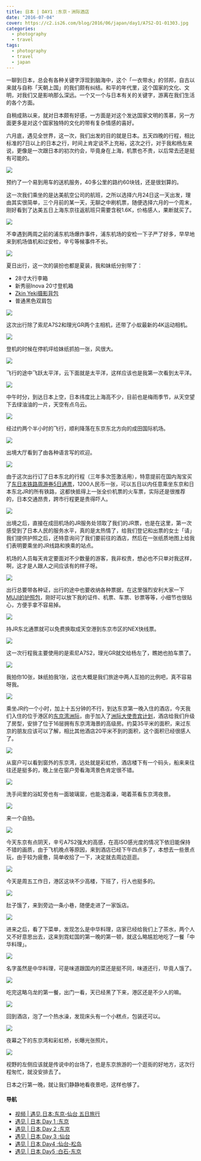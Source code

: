 ```yaml
---
title: 日本 | DAY1 :东京・洲际酒店
date: "2016-07-04"
cover: https://c2.is26.com/blog/2016/06/japan/day1/A7S2-D1-01303.jpg
categories:
  - photography
  - travel
tags:
  - photography
  - travel
  - japan
---
```


一聊到日本，总会有各种关键字浮现到脑海中，这个「一衣带水」的邻邦，自古以来就与自称「天朝上国」的我们颇有纠结。和平的年代里，这个国家的文化、文明，对我们又是影响那么深远。一个又一个与日本有关的关键字，游离在我们生活的各个方面。

自稍成熟以来，就对日本颇有好感，一方面是对这个发达国家文明的羡慕，另一方面更多是对这个国家独特的文化的带有复杂情感的喜好。

六月底，遇见全世界，这一次，我们出发的目的就是日本。五天四晚的行程，相比标准的7日以上的日本之行，时间上肯定谈不上充裕，这次之行，对于我和杨左来说，更像是一次跟日本的初次约会，毕竟身在上海，机票也不贵，以后常去还是挺有可能的。

![](https://c2.is26.com/blog/2016/06/japan/day1/A7S2-D1-00989.jpg)

预约了一个易到用车的送机服务，40多公里的路约60块钱，还是很划算的。

这一次我们乘坐的是达美航空公司的航班，之所以选择六月24日这一天出发，理由其实很简单，三个月前的某一天，无聊之中刷机票，随便选择六月的一个周末，刚好看到了达美五日上海东京往返航班只需要含税1.6K，价格感人，果断就买了。

![](https://c2.is26.com/blog/2016/06/japan/day1/A7S2-D1-00994.jpg)

不幸遇到两周之前的浦东机场爆炸事件，浦东机场的安检一下子严了好多，早早地来到机场值机和过安检，辛亏等候事件不长。

![](https://c2.is26.com/blog/2016/06/japan/day1/A7S2-D1-01045.jpg)

夏日出行，这一次的装扮也都是夏装，我和妹纸分别带了：

- 28寸大行李箱
- 新秀丽Inova 20寸登机箱
- [Zkin Yeki摄影背包](https://luolei.org/zkin-yeti-backbag-review/)
- 普通黑色双肩包

![](https://c2.is26.com/blog/2016/06/japan/day1/A7S2-D1-01061.jpg)

这次出行除了索尼A7S2和理光GR两个主相机，还带了小蚁最新的4K运动相机。

![](https://c2.is26.com/blog/2016/06/japan/day1/A7S2-D1-01072.jpg)

登机的时候在停机坪给妹纸抓拍一张，风很大。

![](https://c2.is26.com/blog/2016/06/japan/day1/A7S2-D1-01110.jpg)

飞行的途中飞跃太平洋，云下面就是太平洋，这样应该也是我第一次看到太平洋。

![](https://c2.is26.com/blog/2016/06/japan/day1/A7S2-D1-01133.jpg)

中午时分，到达日本上空，日本纬度比上海高不少，目前也是梅雨季节，从天空望下去绿油油的一片，天空有点乌云。

![](https://c2.is26.com/blog/2016/06/japan/day1/A7S2-D1-01165.jpg)

经过约两个半小时的飞行，顺利降落在东京东北方向的成田国际机场。

![](https://c2.is26.com/blog/2016/06/japan/day1/A7S2-D1-01174.jpg)

出境大厅看到了由各种语言写的欢迎。

![](https://c2.is26.com/blog/2016/06/japan/day1/A7S2-D1-01176.jpg)

由于这次出行订了日本东北的行程（三年多次签激活用），特意提前在国内淘宝买了[东日本铁路周游券5日通票](https://detail.alitrip.com/item.htm?id=531381859545&spm=a1z09.2.0.0.vGEBwM&_u=41cp24j4927&sku_properties=147350562:14674010;147714873:789294832)，1200人民币一张，可以五日以内任意乘坐东京和日本东北JR的所有铁路，这都快抵得上一张全价机票的火车票，实际还是很推荐的，日本交通昂贵，跨市行程更是贵得吓人。

![](https://c2.is26.com/blog/2016/06/japan/day1/A7S2-D1-01178.jpg)

出境之后，直接在成田机场的JR服务处领取了我们的JR票，也是在这里，第一次感受到了日本人民的服务水平，真的是太热情了，给我们登记和出票的女士「请」我们提供护照之后，还特意询问了我们要前往的酒店，然后在一张纸质地图上给我们表明要乘坐的JR线路和换乘的站点。

机场的人员每天肯定要面对不少数量的游客，我非权贵，想必也不只单对我这样，啊，这才是人跟人之间应该有的样子呀。

![](https://c2.is26.com/blog/2016/06/japan/day1/A7S2-D1-01196.jpg)

出行总要带各种证，出行的途中也要收纳各种票据，在这里强烈安利大家一下[MUJI的护照包](https://www.muji.com.cn/cn/store/goods/4549337101135)，刚好可以放下我的证件、机票、车票、钞票等等，小细节也很贴心，方便手拿不容易掉。

![](https://c2.is26.com/blog/2016/06/japan/day1/A7S2-D1-01200.jpg)

持JR东北通票就可以免费换取成天空港到东京市区的NEX快线票。

![](https://c2.is26.com/blog/2016/06/japan/day1/A7S2-D1-01212.jpg)

这一次行程我主要使用的是索尼A7S2，理光GR就交给杨左了，瞧她也拍车票了。

![](https://c2.is26.com/blog/2016/06/japan/day1/A7S2-D1-01204.jpg)

我拍你10张，妹纸拍我1张，这也大概是我们旅途中两人互拍的比例吧，真不容易呀我。

![](https://c2.is26.com/blog/2016/06/japan/day1/A7S2-D1-01260.jpg)

乘坐JR约一个小时，加上十五分钟的不行，到达东京第一晚入住的酒店，今天我们入住的位于港区的[东京湾洲际](https://www.interconti-tokyo.com/cn/)，由于加入了[洲际大使贵宾计划](https://www.ihg.com/intercontinental/hotels/cn/zh/ambassador)，酒店给我们升级了房型，安排了位于16层拥有东京湾海景的高级房。约莫35平米的面积，来过东京的朋友应该可以了解，相比其他酒店20平米不到的面积，这个面积已经很感人了。

![](https://c2.is26.com/blog/2016/06/japan/day1/A7S2-D1-01275.jpg)

从窗户可以看到窗外的东京湾，远处就是彩虹桥，酒店楼下有一个码头，船来来往往还是挺多的，晚上坐在窗户旁看海湾景色肯定很不错。

![](https://c2.is26.com/blog/2016/06/japan/day1/A7S2-D1-01263.jpg)

洗手间里的浴缸旁也有一面玻璃窗，也能泡着澡，喝着茶看东京湾夜景。

![](https://c2.is26.com/blog/2016/06/japan/day1/A7S2-D1-01264.jpg)

来一个自拍。

![](https://c2.is26.com/blog/2016/06/japan/day1/A7S2-D1-01281.jpg)

今天东京有点阴天，辛亏A7S2强大的高感，在高ISO感光度的情况下依旧能保持不错的画质，由于飞机晚点等原因，来到酒店已经下午四点多了，本想去一些景点玩，由于较为疲惫，简单收拾了一下，决定就去周边逛逛。

![](https://c2.is26.com/blog/2016/06/japan/day1/A7S2-D1-01287.jpg)

今天是周五工作日，港区这块不少高楼，下班了，行人也挺多的。

![](https://c2.is26.com/blog/2016/06/japan/day1/A7S2-D1-01303.jpg)

肚子饿了，来到旁边一条小巷，随便走进了一家饭店。

![](https://c2.is26.com/blog/2016/06/japan/day1/A7S2-D1-01306.jpg)

进来之后，看了下菜单，发现怎么是中华料理，店家已经给我们上了茶水，两个人又不好意思出去，这来到霓虹国的第一晚的第一顿，就这么略尴尬地吃了一餐「中华料理」。

![](https://c2.is26.com/blog/2016/06/japan/day1/A7S2-D1-01312.jpg)

名字虽然是中华料理，可是味道跟国内的菜还是挺不同，味道还行，毕竟人饿了。

![](https://c2.is26.com/blog/2016/06/japan/day1/A7S2-D1-01321.jpg)

吃完这略乌龙的第一餐，出门一看，天已经黑了下来，港区还是不少人的嘛。

![](https://c2.is26.com/blog/2016/06/japan/day1/A7S2-D1-01329.jpg)

回到酒店，泡了一个热水澡，发现床头有一个小糕点，包装还可以。

![](https://c2.is26.com/blog/2016/06/japan/day1/A7S2-D1-01325.jpg)

夜幕之下的东京湾和彩虹桥，长曝光张照片。

![](https://c2.is26.com/blog/2016/06/japan/day1/A7S2-D1-01326.jpg)

视野的左侧应该就是传说中的台场了，也是东京旅游的一个逛街的好地方，这次行程匆忙，就没安排去了。

日本之行第一晚，就让我们静静地看夜景吧，这样也够了。

#### 导航

- [视频 | 遇见,日本:东京-仙台 五日旅行](https://luolei.org/zuoluotv-travel-in-japan/)
- [遇见 | 日本 Day 1 :东京](https://luolei.org/meet-in-japan-day-1/)
- [遇见 | 日本 Day 2 :东京](https://luolei.org/meet-in-japan-day-2/)
- [遇见 | 日本 Day 3 :仙台](https://luolei.org/meet-in-japan-day-3/)
- [遇见 | 日本 Day4 :仙台-松岛](https://luolei.org/meet-in-japan-day-4/)
- [遇见 | 日本 Day5 :白石-东京](https://luolei.org/meet-in-japan-day-5/)
